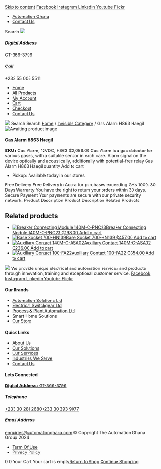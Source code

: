 [Skip to content](https://store.automationghana.com/product/gas-alarm-h863-haegil/#content)
[ Facebook ](https://www.facebook.com/automationgh/) [ Instagram ](https://www.instagram.com/automationgh/) [ Linkedin ](https://www.linkedin.com/company/the-automation-ghana-limited/) [ Youtube ](https://www.youtube.com/channel/UCurrRDUSm5oIW39VXjn1u0w) [ Flickr ](https://www.flickr.com/photos/181794037@N07/)
  * [ Automation Ghana ](https://automationghana.com)
  * [ Contact Us ](https://store.automationghana.com/contact/)


Search
[ ![](https://store.automationghana.com/wp-content/uploads/2024/04/Website-TAGG-Logo-BLUE.png) ](https://store.automationghana.com/)
[ ](https://maps.app.goo.gl/m4xeaagWCNbLk4jM6)
#####  [ Digital Address ](https://maps.app.goo.gl/m4xeaagWCNbLk4jM6)
GT-366-3796 
[ ](tel:+233550055511)
#####  [ Call ](tel:+233550055511)
+233 55 005 5511 
  * [Home](https://store.automationghana.com/)
  * [All Products](https://store.automationghana.com/shop/)
  * [My Account](https://store.automationghana.com/my-account/)
  * [Cart](https://store.automationghana.com/cart/)
  * [Checkout](https://store.automationghana.com/checkout/)
  * [Contact Us](https://store.automationghana.com/contact/)


[![](https://store.automationghana.com/wp-content/uploads/2024/04/AutomationGhana_logo_white.png)](https://store.automationghana.com)
Search
Search
[Home](https://store.automationghana.com) / [Invisible Category](https://store.automationghana.com/product-category/invisible-category/) / Gas Alarm H863 Haegil
![Awaiting product image](https://store.automationghana.com/wp-content/uploads/woocommerce-placeholder-600x600.png)
####  Gas Alarm H863 Haegil 
**SKU :** Gas Alarm, 12VDC, H863 
₵2,056.00
Gas Alarm is a gas detector for various gases, with a suitable sensor in each case. Alarm signal on the device optically and acoustically, additionally with potential-free relay
Gas Alarm H863 Haegil quantity
Add to cart
  * Pickup: Available today in our stores


Free Delivery 
Free Delivery in Accra for purchases exceeding GHs 1000. 
30 Days Warranty 
You have the right to return your orders within 30 days. 
Secure Payment 
Your payments are secure with our private security network. 
Product Description
Product Description
Related Products 
## Related products
  * [![Breaker Connecting Module 140M-C-PNC23](https://store.automationghana.com/wp-content/uploads/2020/12/140M-C-PNC23-300x300.jpg)Breaker Connecting Module 140M-C-PNC23 ₵198.00 ](https://store.automationghana.com/product/breaker-connecting-module-140m-c-pnc23/)
[Add to cart](https://store.automationghana.com/product/gas-alarm-h863-haegil/?add-to-cart=2973)
  * [![Base Socket 700-HN139](https://store.automationghana.com/wp-content/uploads/2020/12/700-HN139.jpg)Base Socket 700-HN139 ₵457.00 ](https://store.automationghana.com/product/base-socket-700-hn139/)
[Add to cart](https://store.automationghana.com/product/gas-alarm-h863-haegil/?add-to-cart=2971)
  * [![Auxiliary Contact 140M-C-ASA02](https://store.automationghana.com/wp-content/uploads/2020/11/140M-C-ASA02.jpg)Auxiliary Contact 140M-C-ASA02 ₵236.00 ](https://store.automationghana.com/product/auxiliary-contact-140m-c-asa02/)
[Add to cart](https://store.automationghana.com/product/gas-alarm-h863-haegil/?add-to-cart=2950)
  * [![Auxiliary Contact 100-FA22](https://store.automationghana.com/wp-content/uploads/2020/11/100-FA22-e1624027345370.jpg)Auxiliary Contact 100-FA22 ₵354.00 ](https://store.automationghana.com/product/auxiliary-contact-100-fa22-rockwell/)
[Add to cart](https://store.automationghana.com/product/gas-alarm-h863-haegil/?add-to-cart=2935)


![](https://store.automationghana.com/wp-content/uploads/2024/04/AutomationGhana_logo_white.png)
We provide unique electrical and automation services and products through innovation, training and exceptional customer service.
[ Facebook ](https://www.facebook.com/automationgh/) [ Instagram ](https://www.instagram.com/automationgh/) [ Linkedin ](https://www.linkedin.com/company/the-automation-ghana-limited/) [ Youtube ](https://www.youtube.com/channel/UCurrRDUSm5oIW39VXjn1u0w) [ Flickr ](https://www.flickr.com/photos/181794037@N07/)
#### Our Brands
  * [ Automation Solutions Ltd ](https://store.automationghana.com/product/gas-alarm-h863-haegil/)
  * [ Electrical Switchgear Ltd ](https://store.automationghana.com/product/gas-alarm-h863-haegil/)
  * [ Process & Plant Automation Ltd ](https://store.automationghana.com/product/gas-alarm-h863-haegil/)
  * [ Smart Home Solutions ](https://store.automationghana.com/product/gas-alarm-h863-haegil/)
  * [ Our Store ](https://store.automationghana.com/product/gas-alarm-h863-haegil/)


#### Quick Links
  * [ About Us ](https://store.automationghana.com/product/gas-alarm-h863-haegil/)
  * [ Our Solutions ](https://store.automationghana.com/product/gas-alarm-h863-haegil/)
  * [ Our Services ](https://store.automationghana.com/product/gas-alarm-h863-haegil/)
  * [ Industries We Serve ](https://store.automationghana.com/product/gas-alarm-h863-haegil/)
  * [ Contact Us ](https://store.automationghana.com/product/gas-alarm-h863-haegil/)


#### Lets Connected
[**Digital Address:** GT-366-3796](https://maps.app.goo.gl/m4xeaagWCNbLk4jM6)
#####  Telephone 
[ +233 30 281 2680](tel:+233302812680)[+233 30 393 9077](https://store.automationghana.com/product/gas-alarm-h863-haegil/+233303939077)
#####  Email Address 
enquiries@automationghana.com 
© Copyright The Automation Ghana Group 2024
  * [ Term Of Use ](https://store.automationghana.com/product/gas-alarm-h863-haegil/)
  * [ Privacy Policy ](https://store.automationghana.com/product/gas-alarm-h863-haegil/)


0
0
Your Cart
Your cart is empty[Return to Shop](https://store.automationghana.com/shop/)
[Continue Shopping](https://store.automationghana.com/product/gas-alarm-h863-haegil/)

